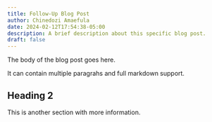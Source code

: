 ```yaml
---
title: Follow-Up Blog Post
author: Chinedozi Amaefula
date: 2024-02-12T17:54:38-05:00
description: A brief description about this specific blog post.
draft: false
---
```

The body of the blog post goes here.

It can contain multiple paragrahs and full markdown support.

## Heading 2

This is another section with more information.




